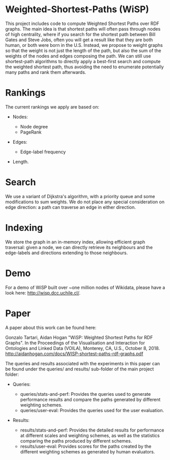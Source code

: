 # Weighted-Shortest-Paths (WiSP)

This project includes code to compute Weighted Shortest Paths over RDF graphs. The main idea is that shortest paths will often pass through nodes of high centrality, where if you search for the shortest path between Bill Gates and Steve Jobs, often you will get a result like that they are both human, or both were born in the U.S. Instead, we propose to weight graphs so that the weight is not just the length of the path, but also the sum of the weights of the nodes and edges composing the path. We can still use shortest-path algorithms to directly apply a best-first search and compute the weighted shortest path, thus avoiding the need to enumerate potentially many paths and rank them afterwards. 

# Rankings

The current rankings we apply are based on:

* Nodes:
  * Node degree
  * PageRank
  
* Edges:
  * Edge-label frequency
  
* Length.

# Search

We use a variant of Dijkstra's algorithm, with a priority queue and some modifications to sum weights. We do not place any special consideration on edge direction: a path can traverse an edge in either direction.

# Indexing

We store the graph in an in-memory index, allowing efficient graph traversal: given a node, we can directly retrieve its neighbours and the edge-labels and directions extending to those neighbours.

# Demo

For a demo of WiSP built over ~one million nodes of Wikidata, please have a look here: http://wisp.dcc.uchile.cl/.

# Paper

A paper about this work can be found here:

Gonzalo Tartari, Aidan Hogan "WiSP: Weighted Shortest Paths for RDF Graphs". In the Proceedings of the Visualisation and Interaction for Ontologies and Linked Data (VOILA), Monterey, CA, U.S., October 8, 2018. http://aidanhogan.com/docs/WISP-shortest-paths-rdf-graphs.pdf

The queries and results associated with the experiments in this paper can be found under the queries/ and results/ sub-folder of the main project folder:

* Queries:
  * queries/stats-and-perf: Provides the queries used to generate performance results and compare the paths generated by different weighting schemes.
  * queries/user-eval: Provides the queries used for the user evaluation.
  
* Results:
  * results/stats-and-perf: Provides the detailed results for performance at different scales and weighting schemes, as well as the statistics comparing the paths produced by different schemes.
  * results/user-eval: Provides scores for the paths created by the different weighting schemes as generated by human evaluators.
